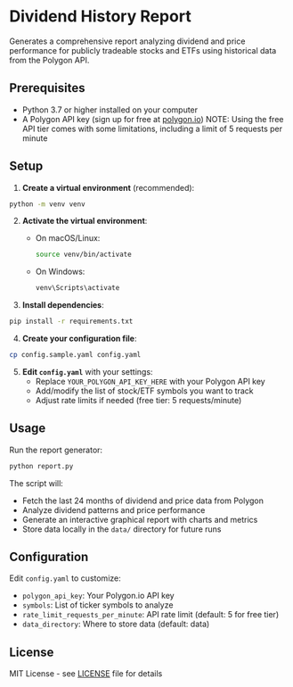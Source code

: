 # Dividend History Report

Generates a comprehensive report analyzing dividend and price performance for publicly tradeable stocks and ETFs using historical data from the Polygon API.

## Prerequisites

- Python 3.7 or higher installed on your computer
- A Polygon API key (sign up for free at [polygon.io](https://polygon.io))
  NOTE: Using the free API tier comes with some limitations, including a limit of 5 requests per minute

## Setup

1. **Create a virtual environment** (recommended):
```bash
python -m venv venv
```

2. **Activate the virtual environment**:
   - On macOS/Linux:
     ```bash
     source venv/bin/activate
     ```
   - On Windows:
     ```bash
     venv\Scripts\activate
     ```

3. **Install dependencies**:
```bash
pip install -r requirements.txt
```

4. **Create your configuration file**:
```bash
cp config.sample.yaml config.yaml
```

5. **Edit `config.yaml`** with your settings:
   - Replace `YOUR_POLYGON_API_KEY_HERE` with your Polygon API key
   - Add/modify the list of stock/ETF symbols you want to track
   - Adjust rate limits if needed (free tier: 5 requests/minute)

## Usage

Run the report generator:
```bash
python report.py
```

The script will:
- Fetch the last 24 months of dividend and price data from Polygon
- Analyze dividend patterns and price performance
- Generate an interactive graphical report with charts and metrics
- Store data locally in the `data/` directory for future runs

## Configuration

Edit `config.yaml` to customize:
- `polygon_api_key`: Your Polygon.io API key
- `symbols`: List of ticker symbols to analyze
- `rate_limit_requests_per_minute`: API rate limit (default: 5 for free tier)
- `data_directory`: Where to store data (default: data)

## License

MIT License - see [LICENSE](LICENSE) file for details
